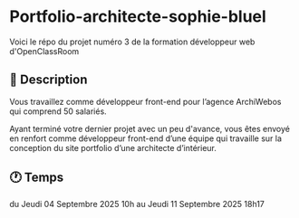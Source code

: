 # Portfolio-architecte-sophie-bluel

Voici le répo du projet numéro 3 de la formation développeur web d'OpenClassRoom

## 📝 Description 
Vous travaillez comme développeur front-end pour l’agence ArchiWebos qui comprend 50 salariés. 

Ayant terminé votre dernier projet avec un peu d'avance, vous êtes envoyé en renfort comme développeur front-end d’une équipe qui travaille sur la conception du site portfolio d’une architecte d’intérieur.

## 🕐 Temps
du Jeudi 04 Septembre 2025 10h au Jeudi 11 Septembre 2025 18h17
